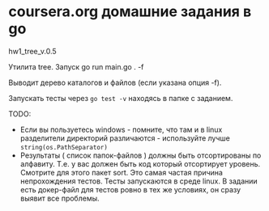 # coursera.org домашние задания в go
hw1_tree_v.0.5

Утилита tree.
Запуск go run main.go . -f

Выводит дерево каталогов и файлов (если указана опция -f).

Запускать тесты через `go test -v` находясь в папке c заданием.

TODO:
* Если вы пользуетесь windows - помните, что там и в linux разделители директорий различаются - используйте лучше `string(os.PathSeparator)`
* Результаты ( список папок-файлов ) должны быть отсортированы по алфавиту. Т.е. у вас должен быть код который отсортирует уровень. Смотрите для этого пакет sort. Это самая частая причина непрохождения тестов. Тесты запускаются в среде linux. В задании есть докер-файл для тестов ровно в тех же условиях, он сразу выявит все проблемы.
